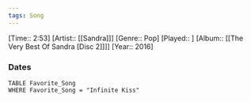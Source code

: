 ```yaml
---
tags: Song  
---
```

[Time:: 2:53]
[Artist:: [[Sandra]]]
[Genre:: Pop]
[Played:: ]
[Album:: [[The Very Best Of Sandra [Disc 2]]]]
[Year:: 2016]
### Dates
````dataview
TABLE Favorite_Song
WHERE Favorite_Song = "Infinite Kiss"
````